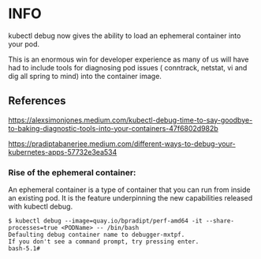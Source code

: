 # INFO
kubectl debug now gives the ability to load an ephemeral container into your pod.

This is an enormous win for developer experience as many of us will have had to include tools for diagnosing pod issues ( conntrack, netstat, vi and dig all spring to mind) into the container image.

## References
https://alexsimonjones.medium.com/kubectl-debug-time-to-say-goodbye-to-baking-diagnostic-tools-into-your-containers-47f6802d982b

https://pradiptabanerjee.medium.com/different-ways-to-debug-your-kubernetes-apps-57732e3ea534

### Rise of the ephemeral container:

An ephemeral container is a type of container that
you can run from inside an existing pod. It is the
feature underpinning the new capabilities released
with kubectl debug.

```
$ kubectl debug --image=quay.io/bpradipt/perf-amd64 -it --share-processes=true <PODName> -- /bin/bash
Defaulting debug container name to debugger-mxtpf.
If you don't see a command prompt, try pressing enter.
bash-5.1# 
```



